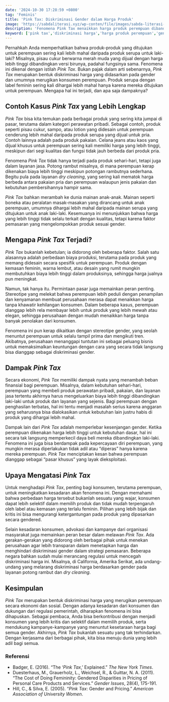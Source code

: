 ```yaml
---
date: '2024-10-30 17:28:59 +0800'
tag: 'Feminis'
title: 'Pink Tax: Diskriminasi Gender dalam Harga Produk'
image: 'https://sabdaliterasi.xyz/wp-conten/file/images/sabda-literasi-pink-tax-diskriminasi-gender-dalam-harga-produk.png'
description: 'Fenomena Pink Tax menaikkan harga produk perempuan dibandingkan produk serupa untuk pria. Artikel ini membahas asal-usul, dampak, dan cara menghadapi diskrimina'
keyword: ['pink tax','diskriminasi harga','harga produk perempuan','gender pricing','produk wanita lebih mahal','kesetaraan gender','produk pria dan wanita','perbedaan harga berdasarkan gender','pajak merah muda','harga produk berdasarkan gender','produk perawatan wanita','kesenjangan harga gender']
---
```

<p>Pernahkah Anda memperhatikan bahwa produk-produk yang ditujukan untuk perempuan sering kali lebih mahal daripada produk serupa untuk laki-laki? Misalnya, pisau cukur berwarna merah muda yang dijual dengan harga lebih tinggi dibandingkan versi birunya, padahal fungsinya sama. Fenomena ini dikenal dengan istilah <em>Pink Tax</em>. Bukan pajak dalam arti sebenarnya, <em>Pink Tax</em> merupakan bentuk diskriminasi harga yang didasarkan pada gender dan umumnya merugikan konsumen perempuan. Produk serupa dengan label feminin sering kali dihargai lebih mahal hanya karena mereka ditujukan untuk perempuan. Mengapa hal ini terjadi, dan apa saja dampaknya?</p><h2><strong>Contoh Kasus </strong><em><strong>Pink Tax</strong></em><strong> yang Lebih Lengkap</strong></h2><p><em>Pink Tax</em> bisa kita temukan pada berbagai produk yang sering kita jumpai di pasar, terutama dalam kategori perawatan pribadi. Sebagai contoh, produk seperti pisau cukur, sampo, atau lotion yang didesain untuk perempuan cenderung lebih mahal daripada produk serupa yang dijual untuk pria. Contoh lainnya adalah pada produk pakaian. Celana jeans atau kaos yang dijual khusus untuk perempuan sering kali memiliki harga yang lebih tinggi, meskipun dari segi kualitas dan fungsi tidak jauh berbeda dari produk pria.</p><p>Fenomena <em>Pink Tax</em> tidak hanya terjadi pada produk sehari-hari, tetapi juga dalam layanan jasa. Potong rambut misalnya, di mana perempuan kerap dikenakan biaya lebih tinggi meskipun potongan rambutnya sederhana. Begitu pula pada layanan <em>dry cleaning</em>, yang sering kali mematok harga berbeda antara pakaian pria dan perempuan walaupun jenis pakaian dan kebutuhan pembersihannya hampir sama.</p><p><em>Pink Tax</em> bahkan merambah ke dunia mainan anak-anak. Mainan seperti boneka atau peralatan masak-masakan yang dirancang untuk anak perempuan, umumnya dihargai lebih mahal daripada mainan serupa yang ditujukan untuk anak laki-laki. Kesemuanya ini menunjukkan bahwa harga yang lebih tinggi tidak selalu terkait dengan kualitas, tetapi karena faktor pemasaran yang mengelompokkan produk sesuai gender.</p><h2><strong>Mengapa </strong><em><strong>Pink Tax</strong></em><strong> Terjadi?</strong></h2><p><em>Pink Tax</em> bukanlah kebetulan; ia didorong oleh beberapa faktor. Salah satu alasannya adalah perbedaan biaya produksi, terutama pada produk yang memang didesain secara spesifik untuk perempuan. Produk dengan kemasan feminin, warna lembut, atau desain yang rumit mungkin membutuhkan biaya lebih tinggi dalam produksinya, sehingga harga jualnya pun meningkat.</p><p>Namun, tak hanya itu. Permintaan pasar juga memainkan peran penting. Stereotipe yang melekat bahwa perempuan lebih peduli dengan penampilan dan kenyamanan membuat perusahaan merasa dapat menaikkan harga tanpa khawatir kehilangan konsumen. Dalam beberapa kasus, perempuan dianggap lebih rela membayar lebih untuk produk yang lebih mewah atau elegan, sehingga perusahaan dengan mudah menaikkan harga tanpa banyak penolakan dari konsumen.</p><p>Fenomena ini pun kerap dikaitkan dengan stereotipe gender, yang seolah menuntut perempuan untuk selalu tampil prima dan mengikuti tren. Akibatnya, perusahaan menanggapi tuntutan ini sebagai peluang bisnis untuk memaksimalkan keuntungan dengan cara yang secara tidak langsung bisa dianggap sebagai diskriminasi gender.</p><h2><strong>Dampak </strong><em><strong>Pink Tax</strong></em></h2><p>Secara ekonomi, <em>Pink Tax</em> memiliki dampak nyata yang menambah beban finansial bagi perempuan. Misalnya, dalam kebutuhan sehari-hari, perempuan yang membeli produk perawatan pribadi, pakaian, dan layanan jasa tertentu akhirnya harus mengeluarkan biaya lebih tinggi dibandingkan laki-laki untuk produk dan layanan yang sejenis. Bagi perempuan dengan penghasilan terbatas, hal ini tentu menjadi masalah serius karena anggaran yang seharusnya bisa dialokasikan untuk kebutuhan lain justru habis di produk yang dihargai lebih mahal.</p><p>Dampak lain dari <em>Pink Tax</em> adalah memperlebar kesenjangan gender. Ketika perempuan dikenakan harga lebih tinggi untuk kebutuhan dasar, hal ini secara tak langsung memperkecil daya beli mereka dibandingkan laki-laki. Fenomena ini juga bisa berdampak pada kepercayaan diri perempuan, yang mungkin merasa diperlakukan tidak adil atau “diperas” hanya karena mereka perempuan. <em>Pink Tax</em> menciptakan kesan bahwa perempuan dianggap sebagai “pasar khusus” yang layak dieksploitasi.</p><h2><strong>Upaya Mengatasi </strong><em><strong>Pink Tax</strong></em></h2><p>Untuk menghadapi <em>Pink Tax</em>, penting bagi konsumen, terutama perempuan, untuk meningkatkan kesadaran akan fenomena ini. Dengan memahami bahwa perbedaan harga tersebut bukanlah sesuatu yang wajar, konsumen dapat lebih selektif dalam memilih produk dan tidak mudah terpengaruh oleh label atau kemasan yang terlalu feminin. Pilihan yang lebih bijak dan kritis ini bisa mengurangi ketergantungan pada produk yang dipasarkan secara gendered.</p><p>Selain kesadaran konsumen, advokasi dan kampanye dari organisasi masyarakat juga memainkan peran besar dalam melawan <em>Pink Tax</em>. Ada gerakan-gerakan yang didorong oleh berbagai pihak untuk menekan perusahaan agar lebih transparan dalam menetapkan harga dan menghindari diskriminasi gender dalam strategi pemasaran. Beberapa negara bahkan sudah mulai merancang regulasi untuk mencegah diskriminasi harga ini. Misalnya, di California, Amerika Serikat, ada undang-undang yang melarang diskriminasi harga berdasarkan gender pada layanan potong rambut dan <em>dry cleaning</em>.</p><h2><strong>Kesimpulan</strong></h2><p><em>Pink Tax</em> merupakan bentuk diskriminasi harga yang merugikan perempuan secara ekonomi dan sosial. Dengan adanya kesadaran dari konsumen dan dukungan dari regulasi pemerintah, diharapkan fenomena ini bisa dihapuskan. Sebagai pembaca, Anda bisa berkontribusi dengan menjadi konsumen yang lebih kritis dan selektif dalam memilih produk, serta mendukung kampanye-kampanye yang menuntut kesetaraan harga bagi semua gender. Akhirnya, <em>Pink Tax</em> bukanlah sesuatu yang tak terhindarkan. Dengan kerjasama dari berbagai pihak, kita bisa menuju dunia yang lebih adil bagi semua.</p><h3><strong>Referensi</strong></h3><ul><li>Badger, E. (2016). “The ‘<em>Pink Tax</em>,’ Explained.” <em>The New York Times</em>.</li><li>Duesterhaus, M., Grauerholz, L., Weichsel, R., &amp; Guittar, N. A. (2011). “The Cost of Doing Femininity: Gendered Disparities in Pricing of Personal Care Products and Services.” <em>Gender Issues</em>, 28(4), 175-191.</li><li>Hill, C., &amp; Silva, E. (2005). “<em>Pink Tax</em>: Gender and Pricing.” <em>American Association of University Women</em>.</li></ul>